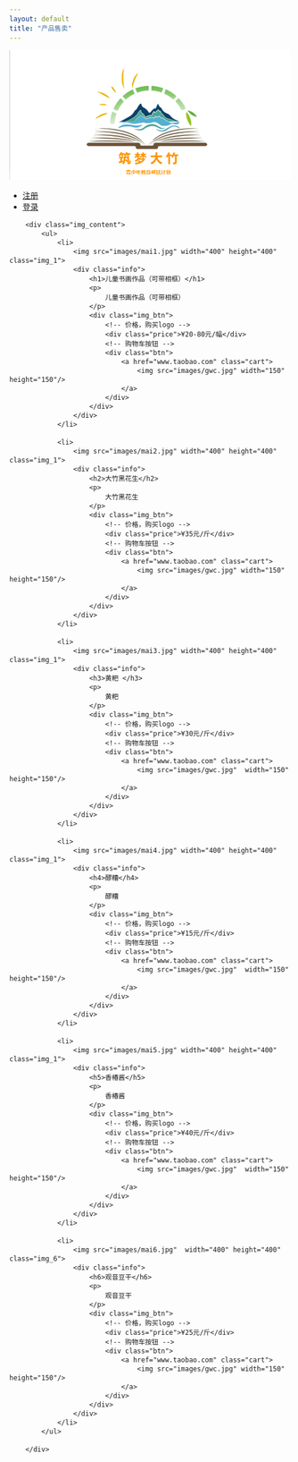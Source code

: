 ```yaml
---
layout: default
title: "产品售卖"
---
```

<body>
	<div class="header">
		<!-- 设置logo -->
		<div class="logo">
			<img src="images/Logo1.png">
		</div>
		<div class="auth">
			<ul>
				<li><a href="#">注册</a></li>
				<li><a href="#">登录</a></li>
			</ul>
		</div>
	</div>

		<div class="img_content">
			<ul>
				<li>
					<img src="images/mai1.jpg" width="400" height="400" class="img_1">
					<div class="info">
						<h1>儿童书画作品（可带相框）</h1>
						<p>
							儿童书画作品（可带相框）
						</p>
						<div class="img_btn"> 
							<!-- 价格，购买logo -->
							<div class="price">¥20-80元/幅</div>
							<!-- 购物车按钮 -->
							<div class="btn">
								<a href="www.taobao.com" class="cart">
									<img src="images/gwc.jpg" width="150" height="150"/>
								</a>
							</div>
						</div>
					</div>
				</li>

				<li>
					<img src="images/mai2.jpg" width="400" height="400" class="img_1">
					<div class="info">
						<h2>大竹黑花生</h2>
						<p>
							大竹黑花生
						</p>
						<div class="img_btn"> 
							<!-- 价格，购买logo -->
							<div class="price">¥35元/斤</div>
							<!-- 购物车按钮 -->
							<div class="btn">
								<a href="www.taobao.com" class="cart">
									<img src="images/gwc.jpg" width="150" height="150"/>
								</a>
							</div>
						</div>
					</div>
				</li>

				<li>
					<img src="images/mai3.jpg" width="400" height="400" class="img_1">
					<div class="info">
						<h3>黄粑 </h3>
						<p>
							黄粑 
						</p>
						<div class="img_btn"> 
							<!-- 价格，购买logo -->
							<div class="price">¥30元/斤</div>
							<!-- 购物车按钮 -->
							<div class="btn">
								<a href="www.taobao.com" class="cart">
									<img src="images/gwc.jpg"  width="150" height="150"/>
								</a>
							</div>
						</div>
					</div>
				</li>

				<li>
					<img src="images/mai4.jpg" width="400" height="400"  class="img_1">
					<div class="info">
						<h4>醪糟</h4>
						<p>
							醪糟
						</p>
						<div class="img_btn"> 
							<!-- 价格，购买logo -->
							<div class="price">¥15元/斤</div>
							<!-- 购物车按钮 -->
							<div class="btn">
								<a href="www.taobao.com" class="cart">
									<img src="images/gwc.jpg"  width="150" height="150"/>
								</a>
							</div>
						</div>
					</div>
				</li>

				<li>
					<img src="images/mai5.jpg" width="400" height="400" class="img_1">
					<div class="info">
						<h5>香椿酱</h5>
						<p>
							香椿酱
						</p>
						<div class="img_btn"> 
							<!-- 价格，购买logo -->
							<div class="price">¥40元/斤</div>
							<!-- 购物车按钮 -->
							<div class="btn">
								<a href="www.taobao.com" class="cart">
									<img src="images/gwc.jpg"  width="150" height="150"/>
								</a>
							</div>
						</div>
					</div>
				</li>

				<li>
					<img src="images/mai6.jpg"  width="400" height="400" class="img_6">
					<div class="info">
						<h6>观音豆干</h6>
						<p>
							观音豆干
						</p>
						<div class="img_btn"> 
							<!-- 价格，购买logo -->
							<div class="price">¥25元/斤</div>
							<!-- 购物车按钮 -->
							<div class="btn">
								<a href="www.taobao.com" class="cart">
									<img src="images/gwc.jpg" width="150" height="150"/>
								</a>
							</div>
						</div>
					</div>
				</li>
			</ul>
			
		</div>
</body>
